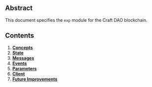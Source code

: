 <!--
order: 0
title: Craft Overview
parent:
  title: "craft"
-->

## Abstract

This document specifies the `exp` module for the Craft DAO blockchain. 

## Contents

1. **[Concepts](01_concepts.md)**
2. **[State](02_state.md)**
3. **[Messages](03_messages.md)**
4. **[Events](04_events.md)**
5. **[Parameters](05_parameters.md)**
6. **[Client](06_client.md)**
7. **[Future Improvements](07_future_improvements.md)**
    
